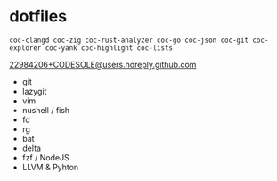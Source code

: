 # dotfiles

```
coc-clangd coc-zig coc-rust-analyzer coc-go coc-json coc-git coc-explorer coc-yank coc-highlight coc-lists
```
 22984206+CODESOLE@users.noreply.github.com
 - git
 - lazygit
 - vim
 - nushell / fish
 - fd
 - rg
 - bat
 - delta
 - fzf / NodeJS
 - LLVM & Pyhton

